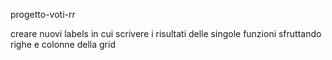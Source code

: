 progetto-voti-rr

creare nuovi labels in cui scrivere i risultati delle singole funzioni sfruttando righe e colonne della grid
